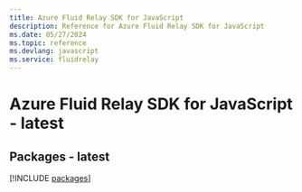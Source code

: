 ```yaml
---
title: Azure Fluid Relay SDK for JavaScript
description: Reference for Azure Fluid Relay SDK for JavaScript
ms.date: 05/27/2024
ms.topic: reference
ms.devlang: javascript
ms.service: fluidrelay
---
```

# Azure Fluid Relay SDK for JavaScript - latest
## Packages - latest
[!INCLUDE [packages](fluid-relay-index.md)]